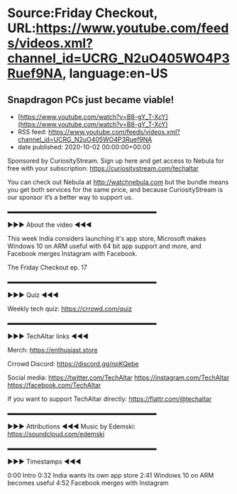 # Source:Friday Checkout, URL:https://www.youtube.com/feeds/videos.xml?channel_id=UCRG_N2uO405WO4P3Ruef9NA, language:en-US

## Snapdragon PCs just became viable!
 - [https://www.youtube.com/watch?v=B8-gY_T-XcY](https://www.youtube.com/watch?v=B8-gY_T-XcY)
 - RSS feed: https://www.youtube.com/feeds/videos.xml?channel_id=UCRG_N2uO405WO4P3Ruef9NA
 - date published: 2020-10-02 00:00:00+00:00

Sponsored by CuriosityStream. Sign up here and get access to Nebula for free with your subscription: https://curiositystream.com/techaltar

You can check out Nebula at http://watchnebula.com but the bundle means you get both services for the same price, and because CuriosityStream is our sponsor it’s a better way to support us. 

▬▬▬▬▬▬▬▬▬▬▬▬▬▬▬▬▬▬▬▬▬▬▬▬ 

►►► About the video ◄◄◄ 

This week India considers launching it's app store, Microsoft makes Windows 10 on ARM useful with 64 bit app support and more, and Facebook merges Instagram with Facebook.

The Friday Checkout ep. 17


▬▬▬▬▬▬▬▬▬▬▬▬▬▬▬▬▬▬▬▬▬▬▬▬ 

►►► Quiz ◄◄◄ 

Weekly tech quiz: 
https://crrowd.com/quiz 

▬▬▬▬▬▬▬▬▬▬▬▬▬▬▬▬▬▬▬▬▬▬▬▬ 

►►► TechAltar links ◄◄◄ 

Merch: 
https://enthusiast.store 

Crrowd Discord: 
https://discord.gg/npKQebe 

Social media: 
https://twitter.com/TechAltar 
https://instagram.com/TechAltar 
https://facebook.com/TechAltar 

If you want to support TechAltar directly: 
https://flattr.com/@techaltar 

▬▬▬▬▬▬▬▬▬▬▬▬▬▬▬▬▬▬▬▬▬▬▬▬ 

►►► Attributions ◄◄◄ 
Music by Edemski: 
https://soundcloud.com/edemski 

▬▬▬▬▬▬▬▬▬▬▬▬▬▬▬▬▬▬▬▬▬▬▬▬ 

►►► Timestamps ◄◄◄ 

0:00 Intro 
0:32 India wants its own app store
2:41 Windows 10 on ARM becomes useful
4:52 Facebook merges with Instagram


